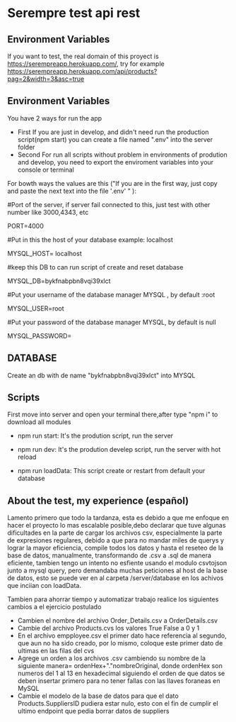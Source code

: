# Serempre test api rest
## Environment Variables
If you want to test, the real domain of this proyect is https://serempreapp.herokuapp.com/, try for example https://serempreapp.herokuapp.com/api/products?pag=2&width=3&asc=true
## Environment Variables
You have 2 ways for run the app
- First
If you are just in develop, and didn't need run the production script(npm start) you can create a file named ".env" into the server folder
- Second
For run all scripts without problem in environments of prodution and develop, you need to export the enviroment variables into your console or terminal

For bowth ways the values are this ("If you are in the first way, just copy and paste the next text into the file '.env' " ):

#Port of the server, if server fail connected to this, just test with other number like 3000,4343, etc

PORT=4000

#Put in this the host of your database example: localhost

MYSQL_HOST= localhost

#keep this DB to can run script of create and reset database

MYSQL_DB=bykfnabpbn8vqi39xlct

#Put your username of the database manager MYSQL , by default :root

MYSQL_USER=root

#Put your password of the database manager MYSQL, by default is null

MYSQL_PASSWORD=

## DATABASE
Create an db with de name "bykfnabpbn8vqi39xlct" into MYSQL 
## Scripts
First move into server and open your terminal there,after type "npm i" to download all modules

- npm run start: It's the prodution script, run the server

- npm run dev: It's the prodution develep script, run the server with hot reload

- npm run loadData: This script create or restart from default your database 

## About the test, my experience (español)
Lamento primero que todo la tardanza, esta es debido a que me enfoque en hacer el proyecto lo mas escalable posible,debo declarar que tuve algunas dificultades en la parte de cargar los archivos csv, especialmente la parte de expresiones regulares, debido a que para no mandar miles de querys y lograr la mayor eficiencia, compile todos los datos y hasta el reseteo de la base de datos, manualmente, transformando de .csv a .sql de manera eficiente, tambien tengo un intento no esfiente usando el modulo csvtojson junto a  mysql query, pero demandaba muchas peticiones al host de la base de datos, esto se puede ver en al carpeta /server/database en los achivos que inciian con loadData.

Tambien para ahorrar tiempo y automatizar trabajo realice los siguientes cambios a el ejercicio postulado

- Cambien el nombre del archivo Order_Details.csv a OrderDetails.csv
- Cambie del archivo Products.cvs los valores True False a  0 y 1
- En el archivo empployee.csv el primer dato hace referencia al segundo, que aun no ha sido creado, por lo mismo, coloque este primer dato de ultimas en las filas del cvs
- Agrege un orden a los archivos .csv cambiendo su nombre de la siguiente manera= ordenHex+"."nombreOriginal, donde ordenHex son numeros del 1 al 13 en hexadecimal siguiendo el orden de que datos se deben insertar primero para no tener fallas con las llaves foraneas en MySQL
- Cambie el modelo de la base de datos para que el dato Products.SuppliersID pudiera estar nulo, esto con el fin de cumplir el ultimo endpoint que pedia borrar datos de suppliers